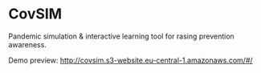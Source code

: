 # CovSIM
Pandemic simulation &amp; interactive learning tool for rasing prevention awareness.

Demo preview:
http://covsim.s3-website.eu-central-1.amazonaws.com/#/
